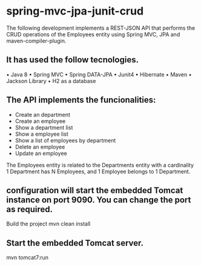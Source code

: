 # spring-mvc-jpa-junit-crud

The following development implements a REST-JSON API that performs the CRUD operations of the Employees entity using Spring MVC, JPA and maven-compiler-plugin.

## It has used the follow tecnologies.

• Java 8 • Spring MVC • Spring DATA-JPA • Junit4 • Hibernate • Maven • Jackson Library • H2 as a database

## The API implements the funcionalities:

- Create an department
- Create an employee
- Show a department list
- Show a employee list
- Show a list of employees by department
- Delete an employee
- Update an employee

The Employees entity is related to the Departments entity with a cardinality 1 Department has N Employees, and 1 Employee belongs to 1 Department.

## configuration will start the embedded Tomcat instance on port 9090. You can change the port as required.

Build the project
mvn clean install

## Start the embedded Tomcat server.
mvn tomcat7:run
